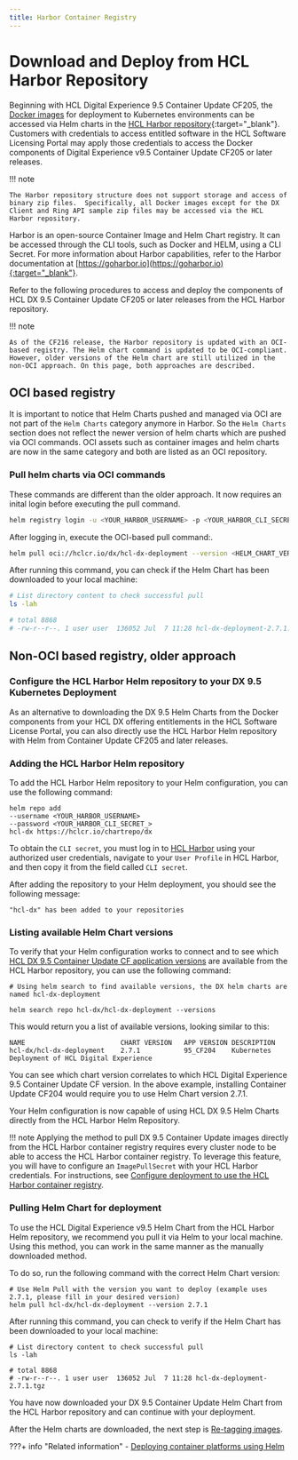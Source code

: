 ```yaml
---
title: Harbor Container Registry
---
```


# Download and Deploy from HCL Harbor Repository

Beginning with HCL Digital Experience 9.5 Container Update CF205, the [Docker images](../../deployment/install/docker/index.md) for deployment to Kubernetes environments can be accessed via Helm charts in the [HCL Harbor repository](https://hclcr.io/account/sign-in?redirect_url=/harbor/projects){:target="_blank"}. Customers with credentials to access entitled software in the HCL Software Licensing Portal may apply those credentials to access the Docker components of Digital Experience v9.5 Container Update CF205 or later releases. 

!!! note

    The Harbor repository structure does not support storage and access of binary zip files.  Specifically, all Docker images except for the DX Client and Ring API sample zip files may be accessed via the HCL Harbor repository. 
    
Harbor is an open-source Container Image and Helm Chart registry.  It can be accessed through the  CLI tools, such as Docker and HELM, using a CLI Secret. For more information about Harbor capabilities, refer to the Harbor documentation at [https://goharbor.io](https://goharbor.io){:target="_blank"}.

Refer to the following procedures to access and deploy the components of HCL DX 9.5 Container Update CF205 or later releases from the HCL Harbor repository.

!!! note

    As of the CF216 release, the Harbor repository is updated with an OCI-based registry. The Helm chart command is updated to be OCI-compliant. However, older versions of the Helm chart are still utilized in the non-OCI approach. On this page, both approaches are described.

## OCI based registry
It is important to notice that Helm Charts pushed and managed via OCI are not part of the `Helm Charts` category anymore in Harbor. So the `Helm Charts` section does not reflect the newer version of helm charts which are pushed via OCI commands. OCI assets such as container images and helm charts are now in the same category and both are listed as an OCI repository.

### Pull helm charts via OCI commands

These commands are different than the older approach. It now requires an inital login before executing the pull command.

```sh
helm registry login -u <YOUR_HARBOR_USERNAME> -p <YOUR_HARBOR_CLI_SECRET_> https://hclcr.io/
```
After logging in, execute the OCI-based pull command:.

```sh
helm pull oci://hclcr.io/dx/hcl-dx-deployment --version <HELM_CHART_VERSION_NUMBER>
```
After running this command, you can check if the Helm Chart has been downloaded to your local machine:

```sh
# List directory content to check successful pull
ls -lah 

# total 8868
# -rw-r--r--. 1 user user  136052 Jul  7 11:28 hcl-dx-deployment-2.7.1.tgz
```


## Non-OCI based registry, older approach
### Configure the HCL Harbor Helm repository to your DX 9.5 Kubernetes Deployment

As an alternative to downloading the DX 9.5 Helm Charts from the Docker components from your HCL DX offering entitlements in the HCL Software License Portal, you can also directly use the HCL Harbor Helm repository with Helm from Container Update CF205 and later releases.

### Adding the HCL Harbor Helm repository

To add the HCL Harbor Helm repository to your Helm configuration, you can use the following command:

```
helm repo add 
--username <YOUR_HARBOR_USERNAME> 
--password <YOUR_HARBOR_CLI_SECRET_> 
hcl-dx https://hclcr.io/chartrepo/dx
```

To obtain the `CLI secret`, you must log in to [HCL Harbor](https://hclcr.io/) using your authorized user credentials, navigate to your `User Profile` in HCL Harbor, and then copy it from the field called `CLI secret`.

After adding the repository to your Helm deployment, you should see the following message:

```
"hcl-dx" has been added to your repositories
```

### Listing available Helm Chart versions

To verify that your Helm configuration works to connect and to see which [HCL DX 9.5 Container Update CF application versions](../../deployment/install/container/image_list.md) are available from the HCL Harbor repository, you can use the following command:

```
# Using helm search to find available versions, the DX helm charts are named hcl-dx-deployment
    
helm search repo hcl-dx/hcl-dx-deployment --versions
```

This would return you a list of available versions, looking similar to this:

```
NAME                        CHART VERSION   APP VERSION DESCRIPTION                                    
hcl-dx/hcl-dx-deployment    2.7.1           95_CF204    Kubernetes Deployment of HCL Digital Experience
```

You can see which chart version correlates to which HCL Digital Experience 9.5 Container Update CF version. In the above example, installing Container Update CF204 would require you to use Helm Chart version 2.7.1.

Your Helm configuration is now capable of using HCL DX 9.5 Helm Charts directly from the HCL Harbor Helm Repository.

!!! note
    Applying the method to pull DX 9.5 Container Update images directly from the HCL Harbor container registry requires every cluster node to be able to access the HCL Harbor container registry. To leverage this feature, you will have to configure an `ImagePullSecret` with your HCL Harbor credentials. For instructions, see [Configure deployment to use the HCL Harbor container registry](../../deployment/install/container/helm_deployment/preparation/optional_tasks/optional_imagepullsecrets.md#configure-deployment-to-use-the-hcl-harbor-container-registry).

### Pulling Helm Chart for deployment

To use the HCL Digital Experience v9.5 Helm Chart from the HCL Harbor Helm repository, we recommend you pull it via Helm to your local machine. Using this method, you can work in the same manner as the manually downloaded method.

To do so, run the following command with the correct Helm Chart version:

```
# Use Helm Pull with the version you want to deploy (example uses 2.7.1, please fill in your desired version)
helm pull hcl-dx/hcl-dx-deployment --version 2.7.1
```

After running this command, you can check to verify if the Helm Chart has been downloaded to your local machine:

```
# List directory content to check successful pull
ls -lah 

# total 8868
# -rw-r--r--. 1 user user  136052 Jul  7 11:28 hcl-dx-deployment-2.7.1.tgz
```

You have now downloaded your DX 9.5 Container Update Helm Chart from the HCL Harbor repository and can continue with your deployment. 

After the Helm charts are downloaded, the next step is [Re-tagging images](../../deployment/install/container/helm_deployment/preparation/mandatory_tasks/prepare_load_images.md#re-tag-images).

???+ info "Related information"
    -   [Deploying container platforms using Helm](../../deployment/install/container/helm_deployment/overview.md)

